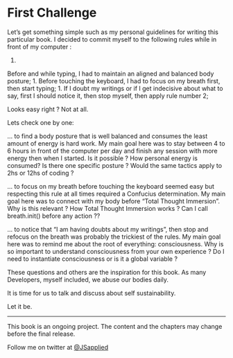 # First Challenge

Let’s get something simple such as my personal guidelines for writing this particular book. I decided to commit myself to the following rules while in front of my computer :

1. 
Before and while typing, I had to maintain an aligned and balanced body posture;
1. 
Before touching the keyboard, I had to focus on my breath first, then start typing;
1. 
If I doubt my writings or if I get indecisive about what to say, first I should notice it, then stop myself, then apply rule number 2;

Looks easy right ? Not at all. 

Lets check one by one:

… to find a body posture that is well balanced and consumes the least amount of energy is hard work. My main goal here was to stay between 4 to 6 hours in front of the computer per day and finish any session with more energy then when I started. Is it possible ? How personal energy is consumed? Is there one specific posture ? Would the same tactics apply to 2hs or 12hs of coding ? 

... to focus on my breath before touching the keyboard seemed easy but respecting this rule at all times required a Confucius determination. My main goal here was to connect with my body before “Total Thought Immersion”. Why is this relevant ? How Total Thought Immersion works ? Can I call breath.init() before any action ??

… to notice that “I am having doubts about my writings”, then stop and refocus on the breath was probably the trickiest of the rules. My main goal here was to remind me about the root of everything: consciousness.  Why is so important to understand consciousness from your own experience ?  Do I need to instantiate consciousness or is it a global variable ?

These questions and others are the inspiration for this book. As many Developers, myself included, we abuse our bodies daily. 

It is time for us to talk and discuss about self sustainability.

Let it be. 

***

This book is an ongoing project. The content and the chapters may change before the final release.

Follow me on twitter at [@JSapplied](https://twitter.com/JSapplied) 
